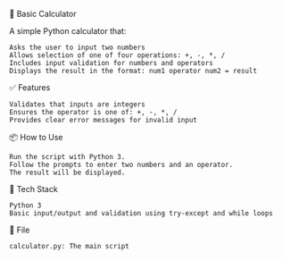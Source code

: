 🧮 Basic Calculator 

A simple Python calculator that: 

    Asks the user to input two numbers
    Allows selection of one of four operations: +, -, *, /
    Includes input validation for numbers and operators
    Displays the result in the format: num1 operator num2 = result
     

 
✅ Features 

    Validates that inputs are integers
    Ensures the operator is one of: +, -, *, /
    Provides clear error messages for invalid input
     

 
📦 How to Use 

    Run the script with Python 3.
    Follow the prompts to enter two numbers and an operator.
    The result will be displayed.
     

 
🧠 Tech Stack 

    Python 3
    Basic input/output and validation using try-except and while loops
     

 
📁 File 

    calculator.py: The main script
     
